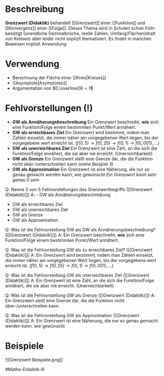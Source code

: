 # Beschreibung
**Grenzwert (Didaktik)** behandelt [[Grenzwert]] einer [[Funktion]] und [[Konvergenz]] einer [[Folge]]. 
Dieses Thema wird in Schulen schon frühr benötigt (unendliche Dezimalbrüche, reelle Zahlen, Umfang/Flächeninhalt von Kreisen) aber leider nicht explizit thematisiert. Es findet in manchen Beweisen implizit Anwendung.

# Verwendung
- Berechnung der Fläche einer [[Kreis|Kreises]] 
- [[Asymptote|Asymptoten]]
- Argumentation von $0,\overline{9} = 1$ 


# Fehlvorstellungen (!)
- **GW als Annäherungsbeschreibung**
Ein Grenzwert beschreibt, **wie** sich eine Funktion/Folge einem bestimmten Punkt/Wert annähert.
- **GW als erreichbares Ziel**
Ein Grenzwert wird bestimmt, indem man Zahlen einsetzt, die immer näher am vorgegebenen Wert liegen, bis der vorgegebene wert erreicht ist. ($f(0,5) \to f(0,25) \to f(0,1) \to f(0,001), ...$)
- **GW als unerreichbares Ziel**
Ein Grenzwert ist eine Zahl, an die sich die Funktion/Folge annähert, die sie aber nie erreicht. (Unerreichbarkeit)
- **GW als Grenze**
Ein Grenzwert stellt eine Grenze dar, die die Funktion nicht über-/unterschreiten kann (siehe Beispiel 3)
- **GW als Approximation**
Ein Grenzwert ist eine Näherung, die nur so genau gemacht werden kann, wie gewünscht 
*Ein Grenzwert kann sehr genau 0 sein.*

Q: Nenne 2 von 5 Fehlvorstellungen des Grenzwertbegriffs ([[Grenzwert (Didaktik)]])
A: - GW als Annäherungsbeschreibung
- GW als erreichbares Ziel 
- GW als unerreichbares Ziel
- GW als Grenze
- GW als Approximation
<!--ID: 1645262976026-->


Q: Was ist die Fehlvorstellung GW als GW als Annäherungsbeschreibung? ([[Grenzwert (Didaktik)]])
A: Ein Grenzwert beschreibt, **wie** sich eine Funktion/Folge einem bestimmten Punkt/Wert annähert.
<!--ID: 1645262976114-->


Q: Was ist die Fehlvorstellung GW als zu erreichbares Ziel? ([[Grenzwert (Didaktik)]])
A: Ein Grenzwert wird bestimmt, indem man Zahlen einsetzt, die immer näher am vorgegebenen Wert liegen, bis der vorgegebene wert erreicht ist. ($f(0,5) \to f(0,25) \to f(0,1) \to f(0,001), ...$)
<!--ID: 1645262976200-->


Q: Was ist die Fehlvorstellung GW als unerreichbares Ziel ([[Grenzwert (Didaktik)]])
A: Ein Grenzwert ist eine Zahl, an die sich die Funktion/Folge annähert, die sie aber nie erreicht. (Unerreichbarkeit)
<!--ID: 1645262976283-->


Q: Was ist die Fehlvorstellung GW als Grenze ([[Grenzwert (Didaktik)]])
A: Ein Grenzwert stellt eine Grenze dar, die die Funktion nicht über-/unterschreiten kann
<!--ID: 1645262976373-->


Q: Was ist die Fehlvorstellung GW als Approximation ([[Grenzwert (Didaktik)]])
A: Ein Grenzwert ist eine Näherung, die nur so genau gemacht werden kann, wie gewünscht 
<!--ID: 1645262976455-->



# Beispiele
![[Grenzwert Beispiele.png]]

#Mathe-Didaktik-III 